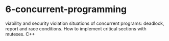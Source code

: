 # 6-concurrent-programming
viability and security violation situations of concurrent programs: deadlock, report and race conditions. How to implement critical sections with mutexes. C++
